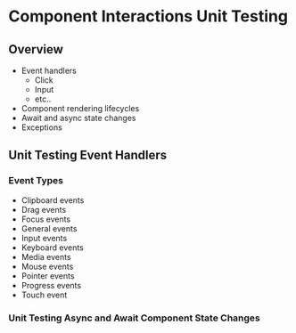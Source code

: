 # Component Interactions Unit Testing

## Overview

-   Event handlers
    - Click
    - Input
    - etc..
-   Component rendering lifecycles
-   Await and async state changes
-   Exceptions

## Unit Testing Event Handlers

### Event Types

-   Clipboard events
-   Drag events
-   Focus events
-   General events
-   Input events
-   Keyboard events
-   Media events
-   Mouse events
-   Pointer events
-   Progress events
-   Touch event

### Unit Testing Async and Await Component State Changes


